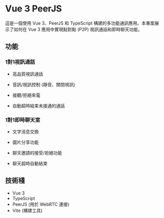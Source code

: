 # Vue 3 PeerJS

這是一個使用 Vue 3、PeerJS 和 TypeScript 構建的多功能通訊應用。本專案展示了如何在 Vue 3 應用中實現點對點 (P2P) 視訊通話和即時聊天功能。

## 功能

### 1對1視訊通話

- 高品質視訊通話

- 音訊/視訊控制 (靜音、關閉視訊)

- 接聽/拒絕來電

- 自動超時結束未接通的通話

### 1對1即時聊天室

- 文字消息交換

- 圖片分享功能

- 聊天邀請的接受/拒絕功能

- 聊天超時自動結束

## 技術棧

- Vue 3
- TypeScript
- PeerJS (用於 WebRTC 連接)
- Vite (構建工具)